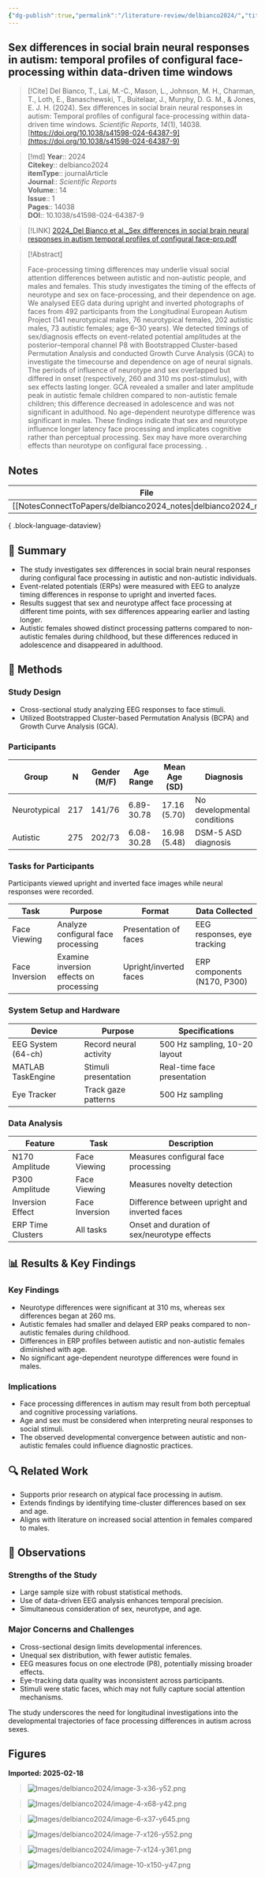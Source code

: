 ```yaml
---
{"dg-publish":true,"permalink":"/literature-review/delbianco2024/","title":"Sex differences in social brain neural responses in autism temporal profiles of configural face-processing within data-driven time windows","tags":["Human","behaviour","Social","behaviour","Female","cambridge"]}
---
```



## Sex differences in social brain neural responses in autism: temporal profiles of configural face-processing within data-driven time windows

> [!Cite]
> Del Bianco, T., Lai, M.-C., Mason, L., Johnson, M. H., Charman, T., Loth, E., Banaschewski, T., Buitelaar, J., Murphy, D. G. M., & Jones, E. J. H. (2024). Sex differences in social brain neural responses in autism: Temporal profiles of configural face-processing within data-driven time windows. _Scientific Reports_, _14_(1), 14038. [https://doi.org/10.1038/s41598-024-64387-9](https://doi.org/10.1038/s41598-024-64387-9)


>[!md]
> **Year**:: 2024   
> **Citekey**:: delbianco2024  
> **itemType**:: journalArticle  
> **Journal**:: *Scientific Reports*  
> **Volume**:: 14  
> **Issue**:: 1   
> **Pages**:: 14038  
> **DOI**:: 10.1038/s41598-024-64387-9    

> [!LINK] 
> [2024_Del Bianco et al._Sex differences in social brain neural responses in autism temporal profiles of configural face-pro.pdf](zotero://select/library/items/CTD495PL)

> [!Abstract]
>
> Face-processing timing differences may underlie visual social attention differences between autistic and non-autistic people, and males and females. This study investigates the timing of the effects of neurotype and sex on face-processing, and their dependence on age. We analysed EEG data during upright and inverted photographs of faces from 492 participants from the Longitudinal European Autism Project (141 neurotypical males, 76 neurotypical females, 202 autistic males, 73 autistic females; age 6–30 years). We detected timings of sex/diagnosis effects on event-related potential amplitudes at the posterior–temporal channel P8 with Bootstrapped Cluster-based Permutation Analysis and conducted Growth Curve Analysis (GCA) to investigate the timecourse and dependence on age of neural signals. The periods of influence of neurotype and sex overlapped but differed in onset (respectively, 260 and 310 ms post-stimulus), with sex effects lasting longer. GCA revealed a smaller and later amplitude peak in autistic female children compared to non-autistic female children; this difference decreased in adolescence and was not significant in adulthood. No age-dependent neurotype difference was significant in males. These findings indicate that sex and neurotype influence longer latency face processing and implicates cognitive rather than perceptual processing. Sex may have more overarching effects than neurotype on configural face processing.
>.
> 


## Notes

| File                                                                 | file.name           |
| -------------------------------------------------------------------- | ------------------- |
| [[NotesConnectToPapers/delbianco2024_notes\|delbianco2024_notes]] | delbianco2024_notes |

{ .block-language-dataview}


<div class="transclusion internal-embed is-loaded"><div class="markdown-embed">





## 📌 Summary

- The study investigates sex differences in social brain neural responses during configural face processing in autistic and non-autistic individuals.
- Event-related potentials (ERPs) were measured with EEG to analyze timing differences in response to upright and inverted faces.
- Results suggest that sex and neurotype affect face processing at different time points, with sex differences appearing earlier and lasting longer.
- Autistic females showed distinct processing patterns compared to non-autistic females during childhood, but these differences reduced in adolescence and disappeared in adulthood.

## 🔬 Methods

### Study Design

- Cross-sectional study analyzing EEG responses to face stimuli.
- Utilized Bootstrapped Cluster-based Permutation Analysis (BCPA) and Growth Curve Analysis (GCA).

### Participants

|Group|N|Gender (M/F)|Age Range|Mean Age (SD)|Diagnosis|
|---|---|---|---|---|---|
|Neurotypical|217|141/76|6.89-30.78|17.16 (5.70)|No developmental conditions|
|Autistic|275|202/73|6.08-30.28|16.98 (5.48)|DSM-5 ASD diagnosis|

### Tasks for Participants

Participants viewed upright and inverted face images while neural responses were recorded.

|Task|Purpose|Format|Data Collected|
|---|---|---|---|
|Face Viewing|Analyze configural face processing|Presentation of faces|EEG responses, eye tracking|
|Face Inversion|Examine inversion effects on processing|Upright/inverted faces|ERP components (N170, P300)|

### System Setup and Hardware

|Device|Purpose|Specifications|
|---|---|---|
|EEG System (64-ch)|Record neural activity|500 Hz sampling, 10-20 layout|
|MATLAB TaskEngine|Stimuli presentation|Real-time face presentation|
|Eye Tracker|Track gaze patterns|500 Hz sampling|

### Data Analysis

|Feature|Task|Description|
|---|---|---|
|N170 Amplitude|Face Viewing|Measures configural face processing|
|P300 Amplitude|Face Viewing|Measures novelty detection|
|Inversion Effect|Face Inversion|Difference between upright and inverted faces|
|ERP Time Clusters|All tasks|Onset and duration of sex/neurotype effects|

## 📊 Results & Key Findings

### Key Findings

- Neurotype differences were significant at 310 ms, whereas sex differences began at 260 ms.
- Autistic females had smaller and delayed ERP peaks compared to non-autistic females during childhood.
- Differences in ERP profiles between autistic and non-autistic females diminished with age.
- No significant age-dependent neurotype differences were found in males.

### Implications

- Face processing differences in autism may result from both perceptual and cognitive processing variations.
- Age and sex must be considered when interpreting neural responses to social stimuli.
- The observed developmental convergence between autistic and non-autistic females could influence diagnostic practices.

## 🔍 Related Work

- Supports prior research on atypical face processing in autism.
- Extends findings by identifying time-cluster differences based on sex and age.
- Aligns with literature on increased social attention in females compared to males.

## 📝 Observations

### Strengths of the Study

- Large sample size with robust statistical methods.
- Use of data-driven EEG analysis enhances temporal precision.
- Simultaneous consideration of sex, neurotype, and age.

### Major Concerns and Challenges

- Cross-sectional design limits developmental inferences.
- Unequal sex distribution, with fewer autistic females.
- EEG measures focus on one electrode (P8), potentially missing broader effects.
- Eye-tracking data quality was inconsistent across participants.
- Stimuli were static faces, which may not fully capture social attention mechanisms.

The study underscores the need for longitudinal investigations into the developmental trajectories of face processing differences in autism across sexes.

</div></div>


## Figures

**Imported: 2025-02-18**

> ![Images/delbianco2024/image-3-x36-y52.png](/img/user/Images/delbianco2024/image-3-x36-y52.png)

> ![Images/delbianco2024/image-4-x68-y42.png](/img/user/Images/delbianco2024/image-4-x68-y42.png)

> ![Images/delbianco2024/image-6-x37-y645.png](/img/user/Images/delbianco2024/image-6-x37-y645.png)

> ![Images/delbianco2024/image-7-x126-y552.png](/img/user/Images/delbianco2024/image-7-x126-y552.png)

> ![Images/delbianco2024/image-7-x124-y361.png](/img/user/Images/delbianco2024/image-7-x124-y361.png)

> ![Images/delbianco2024/image-10-x150-y47.png](/img/user/Images/delbianco2024/image-10-x150-y47.png)